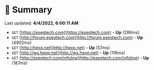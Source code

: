 # 📖 Summary
Last updated: **4/4/2022, 6:00:11 AM**

- `GET` [https://eseqtech.com](https://eseqtech.com) - **Up** (286ms)
- `GET` [http://forum.eseqtech.com](http://forum.eseqtech.com) - **Up** (4902ms)
- `GET` [http://hexp.net](http://hexp.net) - **Up** (57ms)
- `GET` [http://ws.hexp.net](http://ws.hexp.net) - **Up** (118ms)
- `GET` [http://eseqtech.com/infoline](http://eseqtech.com/infoline) - **Up** (187ms)
